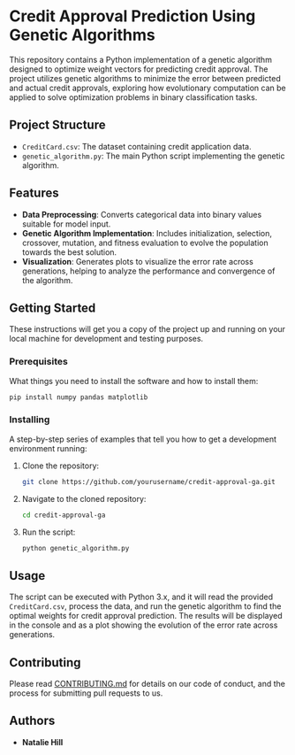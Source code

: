 # Credit Approval Prediction Using Genetic Algorithms

This repository contains a Python implementation of a genetic algorithm designed to optimize weight vectors for predicting credit approval. The project utilizes genetic algorithms to minimize the error between predicted and actual credit approvals, exploring how evolutionary computation can be applied to solve optimization problems in binary classification tasks.

## Project Structure

- `CreditCard.csv`: The dataset containing credit application data.
- `genetic_algorithm.py`: The main Python script implementing the genetic algorithm.

## Features

- **Data Preprocessing**: Converts categorical data into binary values suitable for model input.
- **Genetic Algorithm Implementation**: Includes initialization, selection, crossover, mutation, and fitness evaluation to evolve the population towards the best solution.
- **Visualization**: Generates plots to visualize the error rate across generations, helping to analyze the performance and convergence of the algorithm.

## Getting Started

These instructions will get you a copy of the project up and running on your local machine for development and testing purposes.

### Prerequisites

What things you need to install the software and how to install them:

```bash
pip install numpy pandas matplotlib
```

### Installing

A step-by-step series of examples that tell you how to get a development environment running:

1. Clone the repository:
   ```bash
   git clone https://github.com/yourusername/credit-approval-ga.git
   ```
2. Navigate to the cloned repository:
   ```bash
   cd credit-approval-ga
   ```

3. Run the script:
   ```bash
   python genetic_algorithm.py
   ```

## Usage

The script can be executed with Python 3.x, and it will read the provided `CreditCard.csv`, process the data, and run the genetic algorithm to find the optimal weights for credit approval prediction. The results will be displayed in the console and as a plot showing the evolution of the error rate across generations.

## Contributing

Please read [CONTRIBUTING.md](https://github.com/yourusername/credit-approval-ga/blob/master/CONTRIBUTING.md) for details on our code of conduct, and the process for submitting pull requests to us.

## Authors

- **Natalie Hill**
